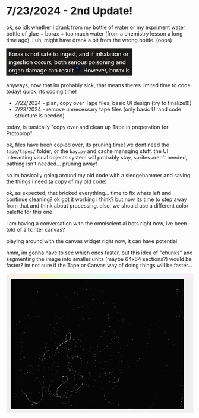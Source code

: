 # 7/23/2024 - 2nd Update!

ok, so idk whether i drank from my bottle of water or my expriment water bottle of glue + borax + too much water (from a chemistry lesson a long time ago). i uh, might have drank a bit from the wrong bottle. (oops)

![uhhh](</updatelogs/images/072024/07232024 - 1.png>)

anyways, now that im probably sick, that means theres limited time to code today! quick, its coding time!

- 7/22/2024 - plan, copy over Tape files, basic UI design (try to finalize!!!)
- 7/23/2024 - remove unnecessary tape files (only basic UI and code structure is needed)

today, is basically "copy over and clean up Tape in preperation for Protoplop"

ok, files have been copied over, its pruning time! we dont need the `tape/tapes/` folder, or the `bay.py` and cache managing stuff. the UI interacting visual objects system will probably stay, sprites aren't needed, pathing isn't needed... pruning away!

so im basically going around my old code with a sledgehammer and saving the things i need (a copy of my old code)

ok, as expected, that bricked everything... time to fix whats left and continue cleaning? ok got it working i think? but now its time to step away from that and think about processing. also, we should use a different color palette for this one

i am having a conversation with the omniscient ai bots right now, ive been told of a tkinter canvas?

playing around with the canvas widget right now, it can have potential

hmm, im gonna have to see which ones faster, but this idea of "chunks" and segmenting the image into smaller units (maybe 64x64 sections?) would be faster? im not sure if the Tape or Canvas way of doing things will be faster...

![random test](</updatelogs/images/072024/07232024 - 2.png>)